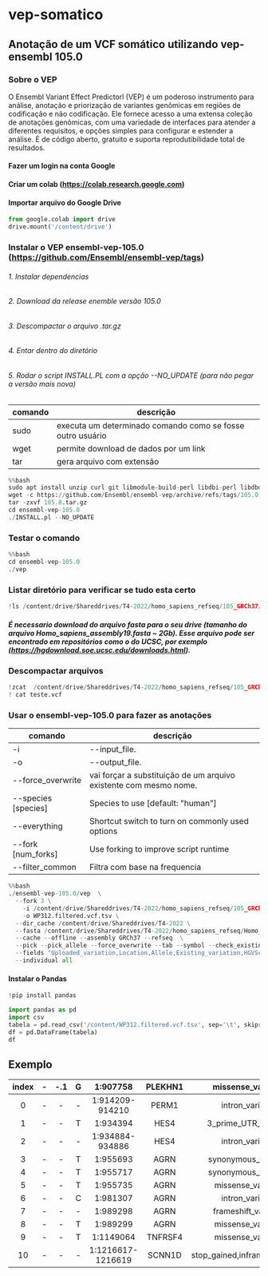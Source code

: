 # vep-somatico
## Anotação de um VCF somático utilizando vep-ensembl 105.0

### Sobre o VEP
O Ensembl Variant Effect Predictorl (VEP) é um poderoso instrumento para análise, anotação e priorização de variantes genômicas em regiões de codificação e não codificação. Ele fornece acesso a uma extensa coleção de anotações genômicas, com uma variedade de interfaces para atender a diferentes requisitos, e opções simples para configurar e estender a análise. É de código aberto, gratuito e suporta reprodutibilidade total de resultados. 

#### Fazer um login na conta Google
#### Criar um colab (https://colab.research.google.com)
#### Importar arquivo do Google Drive

```python
from google.colab import drive
drive.mount('/content/drive')
```

### Instalar o VEP ensembl-vep-105.0 (https://github.com/Ensembl/ensembl-vep/tags)
###### 1. Instalar dependencias 
###### 2. Download da release enemble versão 105.0
###### 3. Descompactar o arquivo .tar.gz
###### 4. Entar dentro do diretório
###### 5. Rodar o script INSTALL.PL com a opção --NO_UPDATE (para não pegar a versão mais nova)
comando|descrição|
---|---
sudo | executa um determinado comando como se fosse outro usuário
wget | permite download de dados por um link
tar | gera arquivo com extensão
```python
%%bash
sudo apt install unzip curl git libmodule-build-perl libdbi-perl libdbd-mysql-perl build-essential zlib1g-dev
wget -c https://github.com/Ensembl/ensembl-vep/archive/refs/tags/105.0.tar.gz
tar -zxvf 105.0.tar.gz
cd ensembl-vep-105.0
./INSTALL.pl --NO_UPDATE 
```
### Testar o comando
```python
%%bash
cd ensembl-vep-105.0
./vep
```
### Listar diretório para verificar se tudo esta certo
```python
!ls /content/drive/Shareddrives/T4-2022/homo_sapiens_refseq/105_GRCh37/WP312.filtered.vcf.gz
```
##### É necessario download do arquivo fasta para o seu drive (tamanho do arquivo Homo_sapiens_assembly19.fasta ~ 2Gb). Esse arquivo pode ser encontrado em repositórios como o do UCSC, por exemplo (https://hgdownload.soe.ucsc.edu/downloads.html).
### Descompactar arquivos
```python
!zcat  /content/drive/Shareddrives/T4-2022/homo_sapiens_refseq/105_GRCh37/WP312.filtered.vcf.gz | head -n 180 > teste.vcf
! cat teste.vcf
```
### Usar o ensembl-vep-105.0 para fazer as anotações

comando|descrição|
---|---
-i | --input_file. 
-o | --output_file. 
--force_overwrite | vai forçar a substituição de um arquivo existente com mesmo nome.
--species [species]  |  Species to use [default: "human"]
--everything  | Shortcut switch to turn on commonly used options   
--fork [num_forks] | Use forking to improve script runtime
--filter_common | Filtra com base na frequencia
```python
%%bash
./ensembl-vep-105.0/vep  \
  --fork 3 \
	-i /content/drive/Shareddrives/T4-2022/homo_sapiens_refseq/105_GRCh37/WP312.filtered.vcf.gz \
	-o WP312.filtered.vcf.tsv \
  --dir_cache /content/drive/Shareddrives/T4-2022 \
  --fasta /content/drive/Shareddrives/T4-2022/homo_sapiens_refseq/Homo_sapiens_assembly19.fasta \
  --cache --offline --assembly GRCh37 --refseq  \
  --pick --pick_allele --force_overwrite --tab --symbol --check_existing --variant_class --everything --filter_common \
  --fields "Uploaded_variation,Location,Allele,Existing_variation,HGVSc,HGVSp,SYMBOL,Consequence,IND,ZYG,Amino_acids,CLIN_SIG,PolyPhen,SIFT,VARIANT_CLASS,FREQS" \
  --individual all
```  
#### Instalar o Pandas
```python 
!pip install pandas
``` 

```python  
import pandas as pd
import csv
tabela = pd.read_csv('/content/WP312.filtered.vcf.tsv', sep='\t', skiprows=38)
df = pd.DataFrame(tabela)
df
```  
## Exemplo  
| index | - | -.1 | G |      1:907758     | PLEKHN1 |       missense_variant       | NM_001367552.1 |  E/G | -.2 | -.3 | -.4 |
|:-----:|:-:|:---:|:-:|:-----------------:|:-------:|:----------------------------:|:--------------:|:----:|:---:|:---:|:---:|
|     0 | - | -   | - | 1:914209-914210   | PERM1   | intron_variant               | NM_001369897.1 | -    | -   | -   | -   |
|     1 | - | -   | T | 1:934394          | HES4    | 3_prime_UTR_variant          | NM_001142467.2 | -    | -   | -   | -   |
|     2 | - | -   | - | 1:934884-934886   | HES4    | intron_variant               | NM_001142467.2 | -    | -   | -   | -   |
|     3 | - | -   | T | 1:955693          | AGRN    | synonymous_variant           | NM_001305275.2 | L    | -   | -   | -   |
|     4 | - | -   | T | 1:955717          | AGRN    | synonymous_variant           | NM_001305275.2 | L    | -   | -   | -   |
|     5 | - | -   | T | 1:955735          | AGRN    | missense_variant             | NM_001305275.2 | Q/H  | -   | -   | -   |
|     6 | - | -   | C | 1:981307          | AGRN    | intron_variant               | NM_001305275.2 | -    | -   | -   | -   |
|     7 | - | -   | - | 1:989298          | AGRN    | frameshift_variant           | NM_001305275.2 | V/X  | -   | -   | -   |
|     8 | - | -   | T | 1:989299          | AGRN    | missense_variant             | NM_001305275.2 | V/L  | -   | -   | -   |
|     9 | - | -   | T | 1:1149064         | TNFRSF4 | missense_variant             | NM_003327.4    | P/T  | -   | -   | -   |
|    10 | - | -   | - | 1:1216617-1216619 | SCNN1D  | stop_gained,inframe_deletion | NM_001130413.4 | SQ/* | -   | -   | -   |
  
  
  
  
  
  
